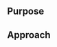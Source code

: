 ## Purpose

## Approach

<!--

Three important notes on Pull Requests:
- In general, you should ask yourself whether this code change will improve or worsen the overall code quality. Any new tech debt will probably never be cleaned up.
- Please remember that newly introduced logic should be validated and protected through testing.
- Take a look at PR guides such as Google's [Google’s Code Review Guidelines](https://google.github.io/eng-practices/) and [Blockly - Writing a Good Pull Request](https://developers.google.com/blockly/guides/contribute/get-started/write_a_good_pr)

-->

